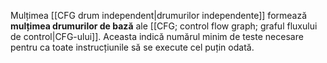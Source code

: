 Mulțimea [[CFG drum independent|drumurilor independente]] formează **mulțimea drumurilor de bază** ale [[CFG; control flow graph; graful fluxului de control|CFG-ului]]. Aceasta indică numărul minim de teste necesare pentru ca toate instrucțiunile să se execute cel puțin odată.